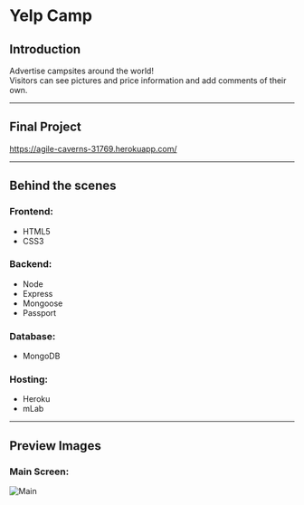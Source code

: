# Yelp Camp

## Introduction
Advertise campsites around the world!  
Visitors can see pictures and price information and add comments of their own.

***

## Final Project
https://agile-caverns-31769.herokuapp.com/

***

## Behind the scenes
### Frontend:
* HTML5
* CSS3

### Backend:
* Node
* Express
* Mongoose
* Passport

### Database:
* MongoDB

### Hosting:
* Heroku
* mLab

***

## Preview Images
### Main Screen:
![Main]()

